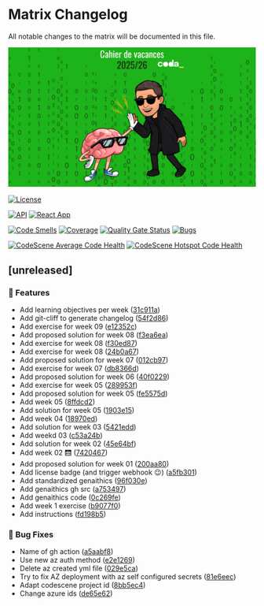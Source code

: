 # Matrix Changelog

All notable changes to the matrix will be documented in this file.


![Cahier de vacances 2025-26](img/cahier-vacances.webp)

[![License](https://img.shields.io/github/license/coda-school/cahier-de-vacances-b3.svg)](https://github.com/coda-school/cahier-de-vacances-b3/?tab=MIT-1-ov-file#readme)

[![API](https://github.com/coda-school/cahier-de-vacances-b3/actions/workflows/api-ci.yml/badge.svg)](https://github.com/coda-school/cahier-de-vacances-b3/actions/workflows/api-ci.yml) [![React App](https://github.com/coda-school/cahier-de-vacances-b3/actions/workflows/front-ci.yml/badge.svg)](https://github.com/coda-school/cahier-de-vacances-b3/actions/workflows/front-ci.yml)

[![Code Smells](https://sonarcloud.io/api/project_badges/measure?project=coda-school_cahier-de-vacances-b3&metric=code_smells)](https://sonarcloud.io/summary/new_code?id=coda-school_cahier-de-vacances-b3) [![Coverage](https://sonarcloud.io/api/project_badges/measure?project=coda-school_cahier-de-vacances-b3&metric=coverage)](https://sonarcloud.io/summary/new_code?id=coda-school_cahier-de-vacances-b3) [![Quality Gate Status](https://sonarcloud.io/api/project_badges/measure?project=coda-school_cahier-de-vacances-b3&metric=alert_status)](https://sonarcloud.io/summary/new_code?id=coda-school_cahier-de-vacances-b3) [![Bugs](https://sonarcloud.io/api/project_badges/measure?project=coda-school_cahier-de-vacances-b3&metric=bugs)](https://sonarcloud.io/summary/new_code?id=coda-school_cahier-de-vacances-b3)

[![CodeScene Average Code Health](https://codescene.io/projects/70672/status-badges/average-code-health)](https://codescene.io/projects/70672) [![CodeScene Hotspot Code Health](https://codescene.io/projects/70672/status-badges/hotspot-code-health)](https://codescene.io/projects/70672)

## [unreleased]

### 🚀 Features

- Add learning objectives per week ([31c911a](https://github.com/coda-school/cahier-de-vacances-b3/commit/31c911ae9a8ef48487d04aefb35a4ab3d5414c3c))
- Add git-cliff to generate changelog ([54f2d86](https://github.com/coda-school/cahier-de-vacances-b3/commit/54f2d863442e238afaf755b4b1a497b1b2f0cd4c))
- Add exercise for week 09 ([e12352c](https://github.com/coda-school/cahier-de-vacances-b3/commit/e12352c3e759b4ce872206916409f01709ee1f0b))
- Add proposed solution for week 08 ([f3ea6ea](https://github.com/coda-school/cahier-de-vacances-b3/commit/f3ea6ead93ad7d7b0363d603e9ac6edcbfaf3681))
- Add exercise for week 08 ([f30ed87](https://github.com/coda-school/cahier-de-vacances-b3/commit/f30ed870345173e452e673d0fe9eef0b24246c56))
- Add exercise for week 08 ([24b0a67](https://github.com/coda-school/cahier-de-vacances-b3/commit/24b0a670aeb76cab709976ceab14de8080ca48c6))
- Add proposed solution for week 07 ([012cb97](https://github.com/coda-school/cahier-de-vacances-b3/commit/012cb9792dcbd230d4ab34b4ba8f0b985627aa0a))
- Add exercise for week 07 ([db8366d](https://github.com/coda-school/cahier-de-vacances-b3/commit/db8366d6ea1211962abd75927d86771b79b363fd))
- Add proposed solution for week 06 ([40f0229](https://github.com/coda-school/cahier-de-vacances-b3/commit/40f022902fee565232f82129f1206b7869466b1a))
- Add exercise for week 05 ([289953f](https://github.com/coda-school/cahier-de-vacances-b3/commit/289953fa9b8a280a83270b1914c2c97dbb92d7fe))
- Add proposed solution for week 05 ([fe5575d](https://github.com/coda-school/cahier-de-vacances-b3/commit/fe5575deed488f39868eb497cab17057108d895a))
- Add week 05 ([8ffdcd2](https://github.com/coda-school/cahier-de-vacances-b3/commit/8ffdcd231f7c2b11ac4cb6ce6aadc1b575b99ac9))
- Add solution for week 05 ([1903e15](https://github.com/coda-school/cahier-de-vacances-b3/commit/1903e15ad964ea9f3b41a01ead341130d07d0d91))
- Add week 04 ([18970ed](https://github.com/coda-school/cahier-de-vacances-b3/commit/18970edffd61bdd8accc912b2ec36304798df1fb))
- Add solution for week 03 ([5421edd](https://github.com/coda-school/cahier-de-vacances-b3/commit/5421edd0880acd6ab66c7cd07194753b7eba43ab))
- Add weekd 03 ([c53a24b](https://github.com/coda-school/cahier-de-vacances-b3/commit/c53a24b986ee239fc43f5206ecdcf5b0c61dc124))
- Add solution for week 02 ([45e64bf](https://github.com/coda-school/cahier-de-vacances-b3/commit/45e64bf6a4a6d95bc2a321cc397fbad21a986dd1))
- Add week 02 🛗 ([7420467](https://github.com/coda-school/cahier-de-vacances-b3/commit/7420467638943fb3f79b70d1f51d2f5fcaffe7c8))
- Add proposed solution for week 01 ([200aa80](https://github.com/coda-school/cahier-de-vacances-b3/commit/200aa801d2d0667bc6b326e25620f89ec679bc0c))
- Add license badge (and trigger webhook 😉) ([a5fb301](https://github.com/coda-school/cahier-de-vacances-b3/commit/a5fb3013ef4e61592f7560b98c781c5e51d737ad))
- Add standardized genaithics ([96f030e](https://github.com/coda-school/cahier-de-vacances-b3/commit/96f030e86707cc67f0ba8315e592b0ee156fbdb4))
- Add genaithics gh src ([a753497](https://github.com/coda-school/cahier-de-vacances-b3/commit/a75349706b978b7ae1b346ff94287b55322de2b6))
- Add genaithics code ([0c269fe](https://github.com/coda-school/cahier-de-vacances-b3/commit/0c269fe428ebca5c37b6724e0fee92d7052b9739))
- Add week 1 exercise ([b9077f0](https://github.com/coda-school/cahier-de-vacances-b3/commit/b9077f0e71168368a347447279229106de62f3d2))
- Add instructions ([fd198b5](https://github.com/coda-school/cahier-de-vacances-b3/commit/fd198b55295b5e1ae82877efcdceecc644fdf2a0))

### 🐛 Bug Fixes

- Name of gh action ([a5aabf8](https://github.com/coda-school/cahier-de-vacances-b3/commit/a5aabf89d45ecee1d10a53624e71df9238f37301))
- Use new az auth method ([e2e1269](https://github.com/coda-school/cahier-de-vacances-b3/commit/e2e1269144c6ee15e3e50e2bd211c9061c415fb5))
- Delete az created yml file ([029e5ca](https://github.com/coda-school/cahier-de-vacances-b3/commit/029e5cabbde4b819328daf59d7423dc2cc05d24a))
- Try to fix AZ deployment with az self configured secrets ([81e6eec](https://github.com/coda-school/cahier-de-vacances-b3/commit/81e6eec9c2cbb3c34d7f8cb32863480d064f10fa))
- Adapt codescene project id ([8bb5ec4](https://github.com/coda-school/cahier-de-vacances-b3/commit/8bb5ec41e4e144d07e2bca42837a42283a864006))
- Change azure ids ([de65e62](https://github.com/coda-school/cahier-de-vacances-b3/commit/de65e621fb26d8f4c3766c269fea59964702448b))

<!-- generated by git-cliff -->
